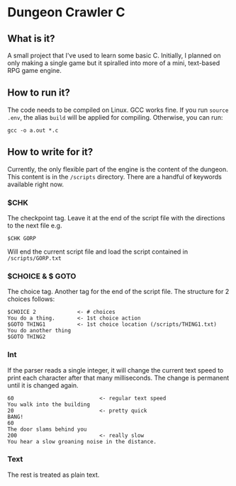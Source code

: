 # Dungeon Crawler C

## What is it?
A small project that I've used to learn some basic C.
Initially, I planned on only making a single game but it spiralled into more of a mini, text-based RPG game engine.

## How to run it?
The code needs to be compiled on Linux. GCC works fine. If you run `source .env`, the alias `build` will be applied for compiling.
Otherwise, you can run:

`gcc -o a.out *.c`

## How to write for it?
Currently, the only flexible part of the engine is the content of the dungeon. This content is in the `/scripts` directory.
There are a handful of keywords available right now.

### $CHK
The checkpoint tag. Leave it at the end of the script file with the directions to the next file e.g.

`$CHK GORP`

Will end the current script file and load the script contained in `/scripts/GORP.txt`

### $CHOICE & $ GOTO
The choice tag. Another tag for the end of the script file. The structure for 2 choices follows:

```
$CHOICE 2             <- # choices
You do a thing.       <- 1st choice action
$GOTO THING1          <- 1st choice location (/scripts/THING1.txt)
You do another thing
$GOTO THING2
```

### Int
If the parser reads a single integer, it will change the current text speed to print each character after that many milliseconds.
The change is permanent until it is changed again.

```
60                           <- regular text speed
You walk into the building
20                           <- pretty quick
BANG!
60
The door slams behind you
200                          <- really slow
You hear a slow groaning noise in the distance.
```

### Text
The rest is treated as plain text. 
